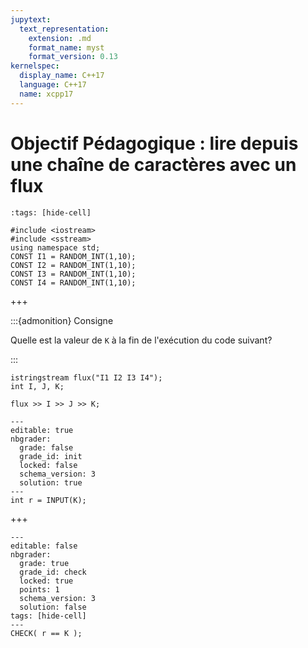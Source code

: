 ```yaml
---
jupytext:
  text_representation:
    extension: .md
    format_name: myst
    format_version: 0.13
kernelspec:
  display_name: C++17
  language: C++17
  name: xcpp17
---
```


# Objectif Pédagogique : lire depuis une chaîne de caractères avec un flux

```{code-cell}
:tags: [hide-cell]

#include <iostream>
#include <sstream>
using namespace std;
CONST I1 = RANDOM_INT(1,10);
CONST I2 = RANDOM_INT(1,10);
CONST I3 = RANDOM_INT(1,10);
CONST I4 = RANDOM_INT(1,10);
```

+++

:::{admonition} Consigne

Quelle est la valeur de `K` à la fin de l'exécution du code suivant?

:::

```{code-cell}
istringstream flux("I1 I2 I3 I4");
int I, J, K;

flux >> I >> J >> K;
```

```{code-cell}
---
editable: true
nbgrader:
  grade: false
  grade_id: init
  locked: false
  schema_version: 3
  solution: true
---
int r = INPUT(K);
```

+++

```{code-cell}
---
editable: false
nbgrader:
  grade: true
  grade_id: check
  locked: true
  points: 1
  schema_version: 3
  solution: false
tags: [hide-cell]
---
CHECK( r == K );
```
